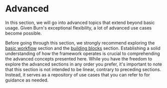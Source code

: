 # Advanced

In this section, we will go into advanced topics that extend beyond basic usage. Given Burn's
exceptional flexibility, a lot of advanced use cases become possible.

Before going through this section, we strongly recommend exploring the
[basic workflow](../basic-workflow/) section and the
[building blocks](../building-blocks/) section. Establishing a solid understanding of how
the framework operates is crucial to comprehending the advanced concepts presented here. While you
have the freedom to explore the advanced sections in any order you prefer, it's important to note
that this section is not intended to be linear, contrary to preceding sections. Instead, it serves
as a repository of use cases that you can refer to for guidance as needed.
